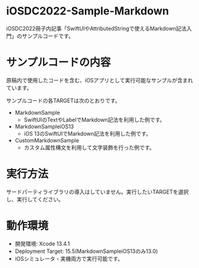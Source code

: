 # iOSDC2022-Sample-Markdown
iOSDC2022冊子内記事「SwiftUIやAttributedStringで使えるMarkdown記法入門」のサンプルコードです。

# サンプルコードの内容

原稿内で使用したコードを含む、iOSアプリとして実行可能なサンプルが含まれています。

サンプルコードの各TARGETは次のとおりです。

- MarkdownSample
  - SwiftUIのTextやLabelでMarkdown記法を利用した例です。
- MarkdownSampleiOS13
  - iOS 13のSwiftUIでMarkdown記法を利用した例です。
- CustomMarkdownSample
  - カスタム属性構文を利用して文字装飾を行った例です。

# 実行方法

サードパーティライブラリの導入はしていません。実行したいTARGETを選択し、実行してください。

# 動作環境

- 開発環境: Xcode 13.4.1
- Deployment Target: 15.5(MarkdownSampleiOS13のみ13.0)
- iOSシミュレータ・実機両方で実行可能です。
